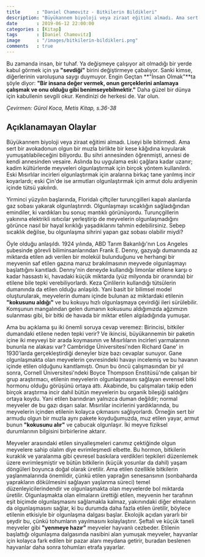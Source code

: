 ```yaml
---
title      : "Daniel Chamovitz - Bitkilerin Bildikleri"
description: "Büyükannem biyoloji veya ziraat eğitimi almadı. Ama sert bir avokadonun olgun bir muzla birlikte bir kese kâğıdına koyularak yumuşatılabileceğini biliyordu."
date       : 2019-06-12 22:00:00
categories : [Kitap]
tags       : [Daniel Chamovitz]
image      : "/images/bitkilerin-bildikleri.png"
comments   : true
---
```


Bu zamanda insan, bir tuhaf. Ya değişmeye çalışıyor ait olmadığı bir yerde kabul görmek için ya **"sevdiği"** birini değiştirmeye çabalıyor. Sanki kimse, diğerlerinin varoluşuna saygı duymuyor. Engin Geçtan **"İnsan Olmak"**ta şöyle diyor: **"Bir insana değer vermek, onun gerçeklerini anlamaya çalışmak ve onu olduğu gibi benimseyebilmektir."** Daha güzel bir dünya için kabullenin sevgili okur. Kendinizi de herkesi de. Var olun.

*Çevirmen: Gürol Koca, Metis Kitap, s.36-38*
 
## Açıklanamayan Olaylar

Büyükannem biyoloji veya ziraat eğitimi almadı. Liseyi bile bitirmedi. Ama sert bir avokadonun olgun bir muzla birlikte bir kese kâğıdına koyularak yumuşatılabileceğini biliyordu. Bu sihri annesinden öğrenmişti, annesi de kendi annesinden vesaire. Aslında bu uygulama eski çağlara kadar uzanır; kadim kültürlerde meyveleri olgunlaştırmak için birçok yöntem kullanılırdı. Eski Mısırlılar incirleri olgunlaştırmak için aralarına birkaç tane yarılmış incir koyarlardı; eski Çin'de ise armutları olgunlaştırmak için armut dolu ardiyenin içinde tütsü yakılırdı. 

Yirminci yüzyılın başlarında, Floridalı çiftçiler turunçgilleri kapalı alanlarda gaz sobası yakarak olgunlaştırırdı. Olgunlaşmayı sıcaklığın sağladığından emindiler, ki vardıkları bu sonuç mantıklı görünüyordu. Turunçgillerin yakınına elektrikli ısıtıcılar yerleştirip de meyvelerin olgunlaşmadığını görünce nasıl bir hayal kırıklığı yaşadıklarını tahmin edebilirsiniz. Sebep sıcaklık değilse, bu olgunlaşma sihrini yapan gaz sobası olabilir miydi? 

Öyle olduğu anlaşıldı. 1924 yılında, ABD Tarım Bakanlığı'nın Los Angeles şubesinde görevli biliminsanlarından Frank E. Denny, gazyağı dumanında az miktarda etilen adı verilen bir molekül bulunduğunu ve herhangi bir meyvenin saf etilen gazına maruz bırakılmasının meyvede olgunlaşmayı başlattığını kanıtladı. Denny'nin deneyde kullandığı limonlar etilene karşı o kadar hassastı ki, havadaki küçük miktarda (yüz milyonda bir oranında) bir etilene bile tepki verebiliyorlardı. Keza Çinlilerin kullandığı tütsülerin dumanında da etilen olduğu anlaşıldı. Yani basit bir bilimsel model oluşturularak, meyvelerin dumanı içinde bulunan az miktardaki etilenin **"kokusunu aldığı"** ve bu kokuyu hızlı olgunlaşmaya çevirdiği ileri sürülebilir. Komşunun mangalından gelen dumanın kokusunu aldığımızda ağzımızın sulanması gibi, bir bitki de havada bir miktar etilen algıladığında yumuşar. 

Ama bu açıklama şu iki önemli soruya cevap veremez: Birincisi, bitkiler dumandaki etilene neden tepki verir? Ve ikincisi, büyükannemin bir paketin içine iki meyveyi bir arada koymasının ve Mısırlıların incirleri yarmalarının bununla ne alakası var? Cambridge Üniversitesi'nden Richard Gane' in 1930'larda gerçekleştirdiği deneyler bize bazı cevaplar sunuyor. Gane olgunlaşmakta olan meyvelerin çevresindeki havayı incelemiş ve bu havanın içinde etilen olduğunu kanıtlamıştı. Onun bu öncü çalışmasından bir yıl sonra, Cornell Üniversitesi'ndeki Boyce Thompson Enstitüsü'nde çalışan bir grup araştırmacı, etilenin meyvelerin olgunlaşmasını sağlayan evrensel bitki hormonu olduğu görüşünü ortaya attı. Akabinde, bu çalışmaları takip eden birçok araştırma incir dahil bütün meyvelerin bu organik bileşiği saldığını ortaya koydu. Yani etilen barındıran yalnızca duman değildir; normal meyveler de bu gazı dışarı salar. Mısırlılar incirlerini yardıklarında, bu meyvelerin içinden etilenin kolayca çıkmasını sağlıyorlardı. Örneğin sert bir armudu olgun bir muzla aynı pakete koyduğumuzda, muz etilen yayar, armut bunun **"kokusunu alır"** ve çabucak olgunlaşır. İki meyve fiziksel durumlarının bilgisini birbirlerine aktarır. 

Meyveler arasındaki etilen sinyalleşmeleri canımız çektiğinde olgun meyvelere sahip olalım diye evrimleşmedi elbette. Bu hormon, bitkilerin kuraklık ve yaralanma gibi çevresel baskılara verdikleri tepkileri düzenlemek üzere evrimleşmiştir ve bütün bitkilerin (küçük yosunlar da dahil) yaşam döngüleri boyunca doğal olarak üretilir. Ama etilen özellikle bitkilerin yaşlanmalarında  önemlidir, çünkü etilen yaprağın senesansının (sonbaharda yaprakların dökülmesini sağlayan yaşlanma süreci) temel düzenleyicilerindendir  ve olgunlaşmakta olan meyvelerde bol miktarda üretilir. Olgunlaşmakta olan elmaların ürettiği etilen, meyvenin her tarafının eşit biçimde olgunlaşmasını sağlamakla kalmaz, yakınındaki diğer elmaların da olgunlaşmasını sağlar, ki bu durumda daha fazla etilen üretilir, böylece etilenin etkisiyle bir olgunlaşma dalgası başlar. Ekolojik açıdan yararlı bir şeydir bu, çünkü tohumların yayılmasını kolaylaştırır. Şeftali ve küçük taneli meyveler gibi **"yenmeye hazır"** meyveler hayvanlı cezbeder. Etilenin başlattığı olgunlaşma dalgasında nasibini alan yumuşak meyveler, hayvanlar için kolayca fark edilen bir pazar alanı meydana getirir, buradan beslenen hayvanlar daha sonra tohumları etrafa yayarlar. 